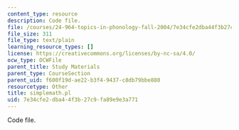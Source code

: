 ```yaml
---
content_type: resource
description: Code file.
file: /courses/24-964-topics-in-phonology-fall-2004/7e34cfe2dba44f3b27c9fa89e9e3a771_simplemath.pl
file_size: 311
file_type: text/plain
learning_resource_types: []
license: https://creativecommons.org/licenses/by-nc-sa/4.0/
ocw_type: OCWFile
parent_title: Study Materials
parent_type: CourseSection
parent_uid: f600f19d-ae22-b3f4-9437-c8db79bbe880
resourcetype: Other
title: simplemath.pl
uid: 7e34cfe2-dba4-4f3b-27c9-fa89e9e3a771
---
```

Code file.